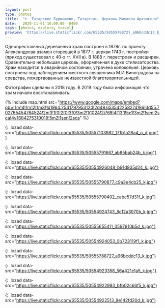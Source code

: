 ```yaml
---
layout: post
type: photos
title:  "с. Татарское Бурнашево, Татарстан. Церковь Михаила Архангела"
date:   2020-11-01 10:00:00 -0400
tags: [photos, explore, travel]
preview: 'https://live.staticflickr.com/65535/50555788727_a96bcddc13_k_d.jpg'
---
```


Однопрестольный деревянный храм построен в 1878г. по проекту Александрова взамен сгоревшей в 1877 г. церкви 1743 г. постройки (приход существовал с 40-х гг. ХVII в). В 1888 г. перестроен и расширен. Сравнительно небольшая церковь, оформленная в духе стилизаторства. Храм находится в аварийном состоянии, утрачена колокольня. Церковь построена под наблюдением местного священника М.И.Виноградова на средства, пожертвованные неизвестной благотворительницей.

Фотографии сделаны в 2018 году. В 2019 году была информация что храм начали восстанавливать.

{% include map.html src="https://www.google.com/maps/embed?pb=!1m14!1m12!1m3!1d1964.2541797953124!2d48.653542258274186!3d55.702765454764524!2m3!1f0!2f0!3f0!3m2!1i1024!2i768!4f13.1!5e1!3m2!1sen!2sca!4v1604275310019!5m2!1sen!2sca" %}

![](){: .lozad data-src="https://live.staticflickr.com/65535/50557103982_171b1a28a4_o_d.png"}

![](){: .lozad data-src="https://live.staticflickr.com/65535/50555791667_ab85bab24b_k.jpg"}

![](){: .lozad data-src="https://live.staticflickr.com/65535/50554926048_b91d935d24_k.jpg"}

![](){: .lozad data-src="https://live.staticflickr.com/65535/50555790877_c9a3e4cb25_k.jpg"}

![](){: .lozad data-src="https://live.staticflickr.com/65535/50555790402_cabc57d31f_k.jpg"}

![](){: .lozad data-src="https://live.staticflickr.com/65535/50554924743_8c12a3070b_k.jpg"}

![](){: .lozad data-src="https://live.staticflickr.com/65535/50555655411_0597910b5d_k.jpg"}

![](){: .lozad data-src="https://live.staticflickr.com/65535/50554924053_0b723119f1_k.jpg"}

![](){: .lozad data-src="https://live.staticflickr.com/65535/50555788727_a96bcddc13_k.jpg"}

![](){: .lozad data-src="https://live.staticflickr.com/65535/50554923358_56a421e1a5_k.jpg"}

![](){: .lozad data-src="https://live.staticflickr.com/65535/50554922983_bfb02c66f5_k.jpg"}

![](){: .lozad data-src="https://live.staticflickr.com/65535/50554922513_9e142fd20d_k.jpg"}
